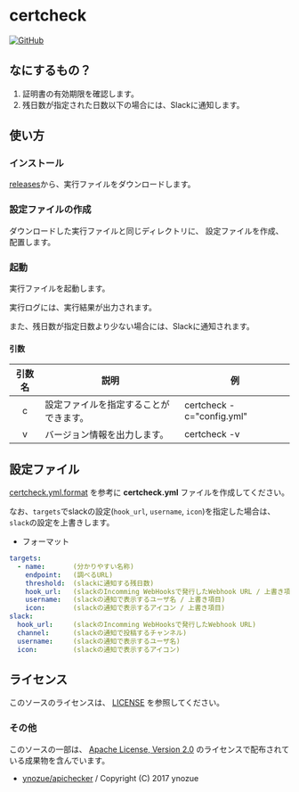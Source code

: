 # certcheck

[![GitHub](https://img.shields.io/badge/license-Apache%20Version%202.0-blue.svg)](LICENSE)

## なにするもの？

1. 証明書の有効期限を確認します。
2. 残日数が指定された日数以下の場合には、Slackに通知します。

## 使い方

### インストール

  [releases](https://github.com/223n/certcheck/releases)から、実行ファイルをダウンロードします。

### 設定ファイルの作成

  ダウンロードした実行ファイルと同じディレクトリに、
  設定ファイルを作成、配置します。

### 起動

  実行ファイルを起動します。

  実行ログには、実行結果が出力されます。

  また、残日数が指定日数より少ない場合には、Slackに通知されます。

#### 引数

| 引数名 | 説明 | 例 |
| :-: | --- | --- |
| c | 設定ファイルを指定することができます。 | certcheck -c="config.yml" |
| v | バージョン情報を出力します。 | certcheck -v |

## 設定ファイル

[certcheck.yml.format](certcheck.yml.format) を参考に **certcheck.yml** ファイルを作成してください。

なお、`targets`でslackの設定(`hook_url`, `username`, `icon`)を指定した場合は、`slack`の設定を上書きします。

* フォーマット

```yml
targets:
  - name:       (分かりやすい名称)
    endpoint:   (調べるURL)
    threshold:  (slackに通知する残日数)
    hook_url:   (slackのIncomming WebHooksで発行したWebhook URL / 上書き項目)
    username:   (slackの通知で表示するユーザ名 / 上書き項目)
    icon:       (slackの通知で表示するアイコン / 上書き項目)
slack:
  hook_url:     (slackのIncomming WebHooksで発行したWebhook URL)
  channel:      (slackの通知で投稿するチャンネル)
  username:     (slackの通知で表示するユーザ名)
  icon:         (slackの通知で表示するアイコン)
```

## ライセンス

このソースのライセンスは、 [LICENSE](LICENSE) を参照してください。

### その他

このソースの一部は、 [Apache License, Version 2.0](http://www.apache.org/licenses/LICENSE-2.0) のライセンスで配布されている成果物を含んでいます。

* [ynozue/apichecker](https://github.com/ynozue/apichecker) / Copyright (C) 2017 ynozue
